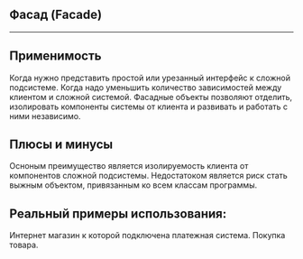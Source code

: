 ## Фасад (Facade)
___

## Применимость

Когда нужно представить простой или урезанный интерфейс к сложной подсистеме.
Когда надо уменьшить количество зависимостей между клиентом и сложной системой.
Фасадные объекты позволяют отделить, изолировать компоненты системы от клиента и
развивать и работать с ними независимо.

## Плюсы и минусы

Осноным преимущество является изолируемость клиента от компонентов сложной подсистемы.
Недостатоком является риск стать выжным объектом, привязанным ко всем классам программы.

## Реальный примеры использования:
Интернет магазин к которой подключена платежная система. Покупка товара.